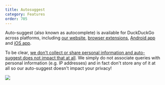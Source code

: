 ```yaml
---
title: Autosuggest
category: Features
order: 705
---
```


<p>
    Auto-suggest (also known as autocomplete) is available for DuckDuckGo across
    platforms, including <a href="https://duckduckgo.com/">our website</a>,
    <a href="/desktop/adding-duckduckgo-to-your-browser">browser extensions</a>, <a href="/mobile/android">Android app</a> and
    <a href="/mobile/ios">iOS app</a>.
</p>
<p>
    To be clear,
    <a href="https://duckduckgo.com/privacy">we don't collect or share personal information and auto-suggest does not
        impact that at all</a>. We simply do not associate queries with personal information (e.g. IP
    addresses) and in fact don't store any of it at all so our auto-suggest
    doesn't impact your privacy!
</p>

<img src="{{ site.baseurl }}/images/31b134d0c227539ea4a23b6e154b85d7.png" />
